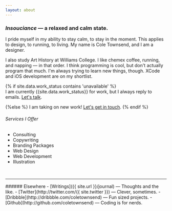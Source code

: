 ```yaml
---
layout: about
---
```


### _Insouciance_ — a relaxed and calm state.
I pride myself in my ability to stay calm, to stay in the moment. This applies to design, to running, to living. My name is Cole Townsend, and I am a designer.

I  also study Art History at Williams College. I like chemex coffee, running, and napping — in that order. I think programming is cool, but don't actually program that much. I'm always trying to learn new things, though. XCode and iOS development are on my shortlist.

{% if site.data.work_status contains 'unavailable' %}  
I am currently {{site.data.work_status}} for work, but I always reply to emails. <a href="&#109;&#97;&#105;&#108;&#116;&#111;&#58;%63%6F%6C%65%40%74%77%6E%73%6E%64%2E%63%6F">Let's talk</a>.

{%else %} 
I am taking on new work! <a href="&#109;&#97;&#105;&#108;&#116;&#111;&#58;%63%6F%6C%65%40%74%77%6E%73%6E%64%2E%63%6F">Let's get in touch</a>.
{% endif %}

###### Services I Offer
- Consulting
- Copywriting
- Branding Packages
- Web Design
- Web Development
- Illustration


<br>
<hr>
###### Elsewhere
- [Writings]({{ site.url }}/journal) — Thoughts and the like.
- [Twitter](http://twitter.com/{{ site.twitter }}) — Clever, sometimes.
- [Dribbble](http://dribbble.com/coletownsend) — Fun sized projects.
- [Github](http://github.com/coletownsend) — Coding is for nerds.
